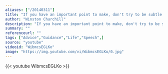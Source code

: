 ```yaml
---
aliases: ["/20140311"]
title: "If you have an important point to make, don't try to be subtle or clever. Use a pile driver. Hit the point once. Then come back and hit it again. Then hit it a third time - a tremendous whack."
author: "Winston Churchill"
description: "If you have an important point to make, don't try to be subtle or clever. Use a pile driver. Hit the point once. Then come back and hit it again. Then hit it a third time - a tremendous whack. - Winston Churchill quotes from GetInspired365.com"
summary: ""
referenceurl: ""
tags: ["Advice","Guidance","Life","Speech",]
source: "youtube"
videoid: "WibmcsEGLKo"
image: "https://img.youtube.com/vi/WibmcsEGLKo/0.jpg"
---
```


{{< youtube WibmcsEGLKo >}}
